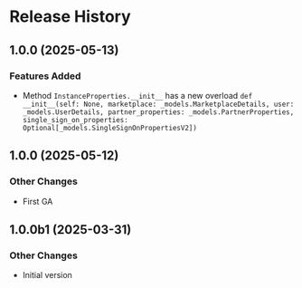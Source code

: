 # Release History

## 1.0.0 (2025-05-13)

### Features Added

  - Method `InstanceProperties.__init__` has a new overload `def __init__(self: None, marketplace: _models.MarketplaceDetails, user: _models.UserDetails, partner_properties: _models.PartnerProperties, single_sign_on_properties: Optional[_models.SingleSignOnPropertiesV2])`

## 1.0.0 (2025-05-12)

### Other Changes

  - First GA

## 1.0.0b1 (2025-03-31)

### Other Changes

  - Initial version
